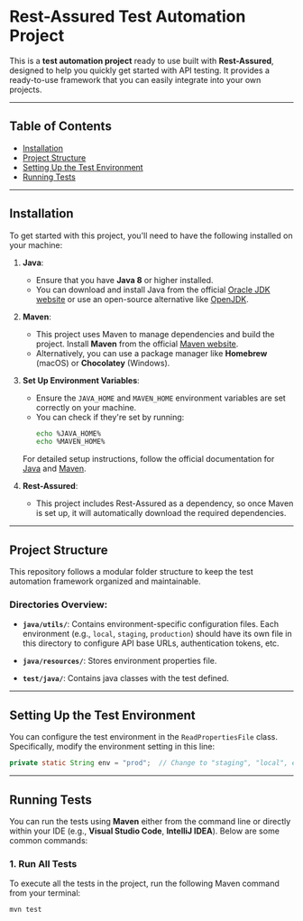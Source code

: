 # Rest-Assured Test Automation Project

This is a **test automation project** ready to use built with **Rest-Assured**, designed to help you quickly get started with API testing. It provides a ready-to-use framework that you can easily integrate into your own projects.

---

## Table of Contents

- [Installation](#installation)
- [Project Structure](#project-structure)
- [Setting Up the Test Environment](#setting-up-the-test-environment)
- [Running Tests](#running-tests)

---

## Installation

To get started with this project, you'll need to have the following installed on your machine:

1. **Java**:
   - Ensure that you have **Java 8** or higher installed.
   - You can download and install Java from the official [Oracle JDK website](https://www.oracle.com/java/technologies/javase-downloads.html) or use an open-source alternative like [OpenJDK](https://openjdk.java.net/).

2. **Maven**:
   - This project uses Maven to manage dependencies and build the project. Install **Maven** from the official [Maven website](https://maven.apache.org/download.cgi).
   - Alternatively, you can use a package manager like **Homebrew** (macOS) or **Chocolatey** (Windows).

3. **Set Up Environment Variables**:
   - Ensure the `JAVA_HOME` and `MAVEN_HOME` environment variables are set correctly on your machine. 
   - You can check if they're set by running:
     ```bash
     echo %JAVA_HOME%
     echo %MAVEN_HOME%
     ```

   For detailed setup instructions, follow the official documentation for [Java](https://docs.oracle.com/javase/tutorial/getStarted/index.html) and [Maven](https://maven.apache.org/install.html).

4. **Rest-Assured**:
   - This project includes Rest-Assured as a dependency, so once Maven is set up, it will automatically download the required dependencies.

---

## Project Structure

This repository follows a modular folder structure to keep the test automation framework organized and maintainable.


### Directories Overview:

- **`java/utils/`**: Contains environment-specific configuration files. Each environment (e.g., `local`, `staging`, `production`) should have its own file in this directory to configure API base URLs, authentication tokens, etc.
  
- **`java/resources/`**: Stores environment properties file.

- **`test/java/`**: Contains java classes with the test defined.

---

## Setting Up the Test Environment

You can configure the test environment in the `ReadPropertiesFile` class. Specifically, modify the environment setting in this line:

```java
private static String env = "prod";  // Change to "staging", "local", etc.
```
---

## Running Tests

You can run the tests using **Maven** either from the command line or directly within your IDE (e.g., **Visual Studio Code**, **IntelliJ IDEA**). Below are some common commands:

### 1. Run All Tests

To execute all the tests in the project, run the following Maven command from your terminal:

```bash
mvn test
```
